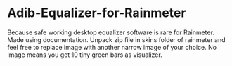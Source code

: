 # Adib-Equalizer-for-Rainmeter
Because safe working desktop equalizer software is rare for Rainmeter. Made using documentation.
Unpack zip file in skins folder of rainmeter and feel free to replace image with another narrow image of your choice.
No image means you get 10 tiny green bars as visualizer.
